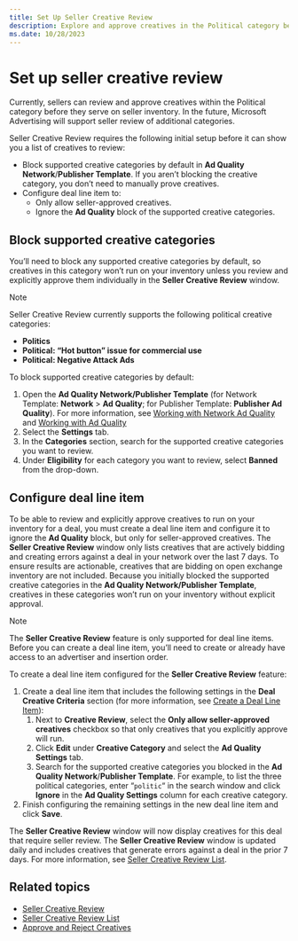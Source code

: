 ```yaml
---
title: Set Up Seller Creative Review
description: Explore and approve creatives in the Political category before serving on seller inventory. Seller review will extend to additional categories.
ms.date: 10/28/2023
---
```


# Set up seller creative review

Currently, sellers can review and approve creatives within the Political category before they serve on seller inventory. In the future, Microsoft Advertising will support seller review of additional categories.

Seller Creative Review requires the following initial setup before it can show you a list of creatives to review:

- Block supported creative categories by default in **Ad Quality Network**/**Publisher Template**. If you aren’t blocking the creative category, you don’t need to manually prove creatives.
- Configure deal line item to:
  - Only allow seller-approved creatives.
  - Ignore the **Ad Quality** block of the supported creative categories.

## Block supported creative categories

You’ll need to block any supported creative categories by default, so creatives in this category won’t run on your inventory unless you review and explicitly approve them individually in the **Seller Creative Review** window.

> [!NOTE]
> Seller Creative Review currently supports the following political creative categories:
>
> - **Politics**
> - **Political: “Hot button” issue for commercial use**
> - **Political: Negative Attack Ads**

To block supported creative categories by default:

1. Open the **Ad Quality Network/Publisher Template** (for Network Template: **Network** \> **Ad Quality**; for Publisher Template: **Publisher Ad Quality**). For more information, see [Working with Network Ad Quality](working-with-network-ad-quality.md) and [Working with Ad Quality](working-with-publisher-ad-quality.md)
1. Select the **Settings** tab.
1. In the **Categories** section, search for the supported creative categories you want to review.
1. Under **Eligibility** for each category you want to review, select **Banned** from the drop-down.

## Configure deal line item

To be able to review and explicitly approve creatives to run on your inventory for a deal, you must create a deal line item and configure it to ignore the **Ad Quality** block, but only for seller-approved creatives. The **Seller Creative Review** window only lists creatives that are actively bidding and creating errors against a deal in your network over the last 7 days. To ensure results are actionable, creatives that are bidding on open exchange inventory are not included. Because you initially blocked the supported creative categories in the **Ad Quality Network/Publisher Template**, creatives in these categories won’t run on your inventory without explicit approval.

> [!NOTE]
> The **Seller Creative Review** feature is only supported for deal line items. Before you can create a deal line item, you’ll need to create or already have access to an advertiser and insertion order.

To create a deal line item configured for the **Seller Creative Review** feature:

1. Create a deal line item that includes the following settings in the **Deal Creative Criteria** section (for more information, see [Create a Deal Line Item](create-a-deal-line-item.md)):
   1. Next to **Creative Review**, select the **Only allow seller-approved creatives** checkbox so that only creatives that you explicitly approve will run.
   1. Click **Edit** under **Creative Category** and select the **Ad Quality Settings** tab.
   1. Search for the supported creative categories you blocked in the **Ad Quality Network**/**Publisher Template**. For example, to list the three political categories, enter “`politic`“ in the search window and click **Ignore** in the **Ad Quality Settings** column for each creative category.
1. Finish configuring the remaining settings in the new deal line item and click **Save**.

The **Seller Creative Review** window will now display creatives for this deal that require seller review. The **Seller Creative Review** window is updated daily and includes creatives that generate errors against a deal in the prior 7 days. For more information, see [Seller Creative Review List](seller-creative-review-list.md).

## Related topics

- [Seller Creative Review](seller-creative-review.md)
- [Seller Creative Review List](seller-creative-review-list.md)
- [Approve and Reject Creatives](approve-and-reject-creatives.md)
